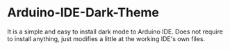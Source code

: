 # Arduino-IDE-Dark-Theme
It is a simple and easy to install dark mode to Arduino IDE. Does not require to install anything, just modifies a little at the working IDE's own files.
